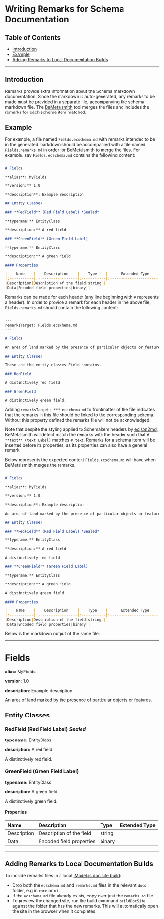 # Writing Remarks for Schema Documentation

## Table of Contents

- [Introduction](#introduction)
- [Example](#example)
- [Adding Remarks to Local Documentation Builds](#adding-remarks-to-local-documentation-builds)

---

## Introduction

 Remarks provide extra information about the Schema markdown documentation. Since the markdown is auto-generated, any remarks to be made must be provided in a separate file, accompanying the schema markdown file. The [BeMetalsmith](http://builds.bentley.com/prgbuilds/AzureBuilds/Bemetalsmith-Docs/public/)  tool merges the files and includes the remarks for each schema item matched.

## Example

 For example, a file named `Fields.ecschema.md` with remarks intended to be in the generated markdown should  be accompanied with a file named `Fields.remarks.md` in order for BeMetalsmith to merge the files. For example, say `Fields.ecschema.md` contains the following content:

```markdown

# Fields

**alias**: MyFields

**version:** 1.0

**description**: Example description

## Entity Classes

### **RedField** (Red Field Label) *Sealed*

**typename:** EntityClass

**description:** A red field

### **GreenField** (Green Field Label)

**typename:** EntityClass

**description:** A green field

#### Properties

|    Name    |    Description    |    Type    |      Extended Type     |
|:-----------|:------------------|:-----------|:-----------------------|
|Description|Description of the field|string||
|Data|Encoded field properties|binary||

```

Remarks can be made for each header (any line beginning with `#` represents a header). In order to provide a remark for each header in the above file, `Fields.remarks.md` should contain the following content:

```markdown

---
remarksTarget: Fields.ecschema.md
---

# Fields

An area of land marked by the presence of particular objects or features.

## Entity Classes

These are the entity classes Field contains.

### RedField

A distinctively red field.

### GreenField

A distinctively green field.

```

Adding `remarksTarget: ***.ecschema.md` to frontmatter of the file indicates that the remarks in this file should be linked to the corresponding schema. Without this property defined the remarks file will not be acknowledged.

Note that despite the styling applied to SchemaItem headers by [ecjson2md](/_git/ecjson2md), BeMetalsmith will detect match the remarks with the header such that `# **text** (text Label)` matches `# text`. Remarks for a schema item will be inserted before its properties, as its properties can also have a general remark.

Below represents the expected content `Fields.ecschema.md` will have when BeMetalsmith merges the remarks.

```markdown

# Fields

**alias**: MyFields

**version:** 1.0

**description**: Example description

An area of land marked by the presence of particular objects or features.

## Entity Classes

### **RedField** (Red Field Label) *Sealed*

**typename:** EntityClass

**description:** A red field

A distinctively red field.

### **GreenField** (Green Field Label)

**typename:** EntityClass

**description:** A green field

A distinctively green field.

#### Properties

|    Name    |    Description    |    Type    |      Extended Type     |
|:-----------|:------------------|:-----------|:-----------------------|
|Description|Description of the field|string||
|Data|Encoded field properties|binary||

```

Below is the markdown output of the same file.

---

# Fields

**alias**: MyFields

**version:** 1.0

**description**: Example description

An area of land marked by the presence of particular objects or features.

## Entity Classes

### **RedField** (Red Field Label) *Sealed*

**typename:** EntityClass

**description:** A red field

A distinctively red field.

### **GreenField** (Green Field Label)

**typename:** EntityClass

**description:** A green field

A distinctively green field.

#### Properties

|    Name    |    Description    |    Type    |      Extended Type     |
|:-----------|:------------------|:-----------|:-----------------------|
|Description|Description of the field|string||
|Data|Encoded field properties|binary||

---

## Adding Remarks to Local Documentation Builds

To include remarks files in a local [iModel.js doc site build](/_wiki/wikis/.wiki?wikiVersion=GBwikiMaster&pagePath=%2FiModel%20Technology%2FiModel.js&pageId=309):

- Drop both the `ecschema.md` and `remarks.md` files in the relevant `docs` folder, e.g in `core` or `ui`.
- If the `ecschema.md` file already exists, copy over just the `remarks.md` file.
- To preview the changed site, run the build command `buildDocSite` against the folder that has the new remarks. This will automatically open the site in the browser when it completes.
